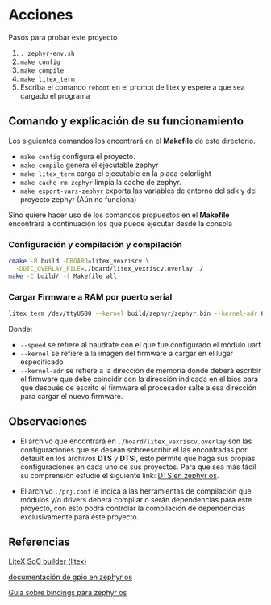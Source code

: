 # Acciones

Pasos para probar este proyecto

1. `. zephyr-env.sh`
2. `make config`
3. `make compile`
4. `make litex_term`
5. Escriba el comando `reboot` en el prompt de litex y espere a que sea cargado el programa

## Comando y explicación de su funcionamiento

Los siguientes comandos los encontrará en el **Makefile** de este directorio.

* `make config` configura el proyecto.
* `make compile` genera el ejecutable zephyr
* `make litex_term` carga el ejecutable en la placa colorlight
* `make cache-rm-zephyr` limpia la cache de zephyr.
* `make export-vars-zephyr` exporta las variables de entorno del sdk y
  del proyecto zephyr (Aún no funciona)

Sino quiere hacer uso de los comandos propuestos en el **Makefile** encontrará a continuación
los que puede ejecutar desde la consola


### Configuración y compilación y compilación

```bash
cmake -B build -DBOARD=litex_vexriscv \
  -DDTC_OVERLAY_FILE=./board/litex_vexriscv.overlay ./
make -C build/ -f Makefile all
```

### Cargar Firmware a RAM por puerto serial

```bash
litex_term /dev/ttyUSB0 --kernel build/zephyr/zephyr.bin --kernel-adr 0x40000000 --speed 115200
```

Donde:
* `--speed` se refiere al baudrate con el que fue configurado el módulo uart
* `--kernel` se refiere a la imagen del firmware a cargar en el lugar especificado
* `--kernel-adr` se refiere a la dirección de memoria donde deberá escribir el firmware que
  debe coincidir con la dirección indicada en el bios para que después de escrito el firmware
  el procesador salte a esa dirección para cargar el nuevo firmware.

## Observaciones

* El archivo que encontrará en `./board/litex_vexriscv.overlay` son las configuraciones
que se desean sobreescribir el las encontradas por default en los archivos **DTS** y **DTSI**,
esto permite que haga sus propias configuraciones en cada uno de sus proyectos. Para
que sea más fácil su comprensión estudie el siguiente link: [DTS en zephyr os](https://docs.zephyrproject.org/2.3.0/guides/dts/index.html).

* El archivo `./prj.conf` le indica a las herramientas de compilación que módulos y/o
  drivers deberá compilar o serán dependencias para éste proyecto, con esto podrá
  controlar la compilación de dependencias exclusivamente para éste proyecto.

## Referencias

[LiteX SoC builder (litex)](https://docs.zephyrproject.org/latest/reference/devicetree/bindings.html#litex-soc-builder-litex)

[documentación de gpio en zephyr os](https://docs.zephyrproject.org/apidoc/latest/drivers_2gpio_8h.html)

[Guia sobre bindings para zephyr os](https://docs.zephyrproject.org/2.3.0/guides/dts/bindings.html)

